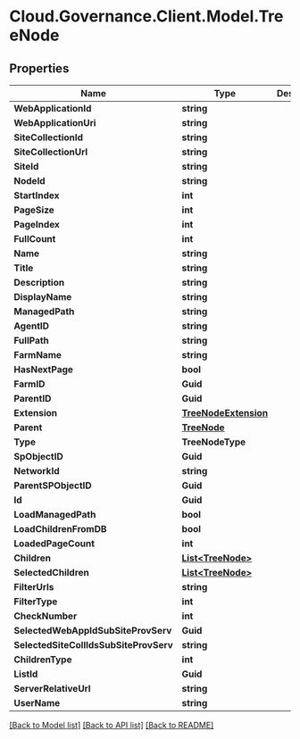 # Cloud.Governance.Client.Model.TreeNode
## Properties

Name | Type | Description | Notes
------------ | ------------- | ------------- | -------------
**WebApplicationId** | **string** |  | [optional] 
**WebApplicationUri** | **string** |  | [optional] 
**SiteCollectionId** | **string** |  | [optional] 
**SiteCollectionUrl** | **string** |  | [optional] 
**SiteId** | **string** |  | [optional] 
**NodeId** | **string** |  | [optional] 
**StartIndex** | **int** |  | [optional] 
**PageSize** | **int** |  | [optional] 
**PageIndex** | **int** |  | [optional] 
**FullCount** | **int** |  | [optional] 
**Name** | **string** |  | [optional] 
**Title** | **string** |  | [optional] 
**Description** | **string** |  | [optional] 
**DisplayName** | **string** |  | [optional] 
**ManagedPath** | **string** |  | [optional] 
**AgentID** | **string** |  | [optional] 
**FullPath** | **string** |  | [optional] 
**FarmName** | **string** |  | [optional] 
**HasNextPage** | **bool** |  | [optional] 
**FarmID** | **Guid** |  | [optional] 
**ParentID** | **Guid** |  | [optional] 
**Extension** | [**TreeNodeExtension**](TreeNodeExtension.md) |  | [optional] 
**Parent** | [**TreeNode**](TreeNode.md) |  | [optional] 
**Type** | **TreeNodeType** |  | [optional] 
**SpObjectID** | **Guid** |  | [optional] 
**NetworkId** | **string** |  | [optional] 
**ParentSPObjectID** | **Guid** |  | [optional] 
**Id** | **Guid** |  | [optional] 
**LoadManagedPath** | **bool** |  | [optional] 
**LoadChildrenFromDB** | **bool** |  | [optional] 
**LoadedPageCount** | **int** |  | [optional] 
**Children** | [**List&lt;TreeNode&gt;**](TreeNode.md) |  | [optional] 
**SelectedChildren** | [**List&lt;TreeNode&gt;**](TreeNode.md) |  | [optional] 
**FilterUrls** | **string** |  | [optional] 
**FilterType** | **int** |  | [optional] 
**CheckNumber** | **int** |  | [optional] 
**SelectedWebAppIdSubSiteProvServ** | **Guid** |  | [optional] 
**SelectedSiteCollIdsSubSiteProvServ** | **string** |  | [optional] 
**ChildrenType** | **int** |  | [optional] 
**ListId** | **Guid** |  | [optional] 
**ServerRelativeUrl** | **string** |  | [optional] 
**UserName** | **string** |  | [optional] 

[[Back to Model list]](../README.md#documentation-for-models) [[Back to API list]](../README.md#documentation-for-api-endpoints) [[Back to README]](../README.md)

